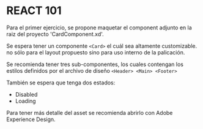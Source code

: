 # REACT 101

Para el primer ejercicio, se propone maquetar el component adjunto en la raiz del proyecto 'CardComponent.xd'.

Se espera tener un componente `<Card>` el cuál sea altamente customizable. no sólo para el layout propuesto sino para uso interno de la palicación.

Se recomienda tener tres sub-componentes, los cuales contengan los estilos definidos por el archivo de diseño `<Header> <Main> <Footer>`

También se espera que tenga dos estados:
  - Disabled
  - Loading

Para tener más detalle del asset se recomienda abrirlo con Adobe Experience Design.
